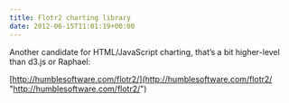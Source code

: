 ```yaml
---
title: Flotr2 charting library
date: 2012-06-15T11:01:19+00:00
---
```

Another candidate for HTML/JavaScript charting, that’s a bit higher-level than d3.js or Raphael:

[http://humblesoftware.com/flotr2/](http://humblesoftware.com/flotr2/ "http://humblesoftware.com/flotr2/")